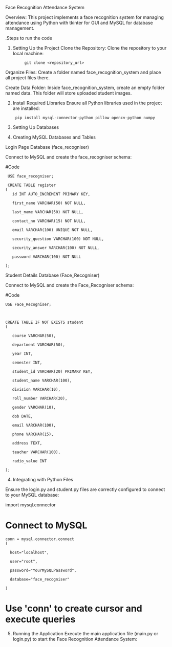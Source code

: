                                         
Face Recognition Attendance System

Overview:
This project implements a face recognition system for managing attendance using Python with tkinter for GUI and MySQL for database management.

.Steps to run the code
1. Setting Up the Project
Clone the Repository:
Clone the repository to your local machine:

            git clone <repository_url>

Organize Files:
Create a folder named face_recognition_system and place all project files there.

Create Data Folder:
Inside face_recognition_system, create an empty folder named data. This folder will store uploaded student images.

2. Install Required Libraries
Ensure all Python libraries used in the project are installed:

        pip install mysql-connector-python pillow opencv-python numpy

3. Setting Up Databases
4. Creating MySQL Databases and Tables

Login Page Database (face_recogniser)

Connect to MySQL and create the face_recogniser schema:

#Code 

     USE face_recogniser;

     CREATE TABLE register
    (
       id INT AUTO_INCREMENT PRIMARY KEY,
    
       first_name VARCHAR(50) NOT NULL,
    
       last_name VARCHAR(50) NOT NULL,
    
       contact_no VARCHAR(15) NOT NULL,
    
       email VARCHAR(100) UNIQUE NOT NULL,
       
       security_question VARCHAR(100) NOT NULL,
    
       security_answer VARCHAR(100) NOT NULL,
    
       password VARCHAR(100) NOT NULL
    
    );


Student Details Database (Face_Recogniser)


Connect to MySQL and create the Face_Recogniser schema:

#Code 


    USE Face_Recogniser;



    CREATE TABLE IF NOT EXISTS student
    (

       course VARCHAR(50),
    
       department VARCHAR(50),
    
       year INT,
    
       semester INT,
    
       student_id VARCHAR(20) PRIMARY KEY,
    
       student_name VARCHAR(100),
    
       division VARCHAR(10),
    
       roll_number VARCHAR(20),
    
       gender VARCHAR(10),
    
       dob DATE,

       email VARCHAR(100),
    
       phone VARCHAR(15),
    
       address TEXT,
    
       teacher VARCHAR(100),
    
       radio_value INT
    
    );

4. Integrating with Python Files

Ensure the login.py and student.py files are correctly configured to connect to your MySQL database:


import mysql.connector

# Connect to MySQL




    conn = mysql.connector.connect
    (

      host="localhost",
    
      user="root",
    
      password="YourMySQLPassword",
    
      database="face_recogniser"
    
    )


# Use 'conn' to create cursor and execute queries
5. Running the Application
Execute the main application file (main.py or login.py) to start the Face Recognition Attendance System:

